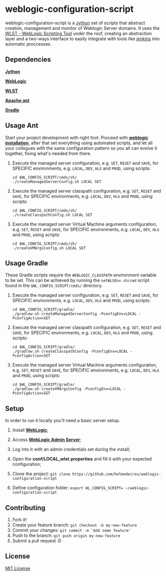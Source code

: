 # weblogic-configuration-script

weblogic-configuration-script is a [Jython](http://www.jython.org/) set of scripts that abstract creation, management and monitor of Weblogic Server domains. It uses the [WLST - WebLogic Scripting Tool](http://docs.oracle.com/cd/E15051_01/wls/docs103/config_scripting/using_WLST.html) under the roof, creating an abstraction layer and a two-ways interface to easily integrate with tools like [jenkins](http://jenkins-ci.org/) into automatic proccesses.


## Dependencies

**[Jython](http://www.jython.org/)**

**[WebLogic](http://www.python.org/)**

**[WLST](http://docs.oracle.com/cd/E15051_01/wls/docs103/config_scripting/using_WLST.html)**

**[Apache ant](http://ant.apache.org/)**

**[Gradle](http://www.gradle.org/)**


## Usage Ant

Start your project development with right foot. Proceed with **[weblogic installation](http://onlineappsdba.com/index.php/2011/12/11/how-to-install-weblogic-12c-1211-on-mac/)**, after that set everything using automated scripts, and let all your collegues with the same configuration pattern so you all can evolve it together, fixing what's needed from there.

1. Execute the managed server configuration, e.g. ```SET```, ```RESET``` and ```SAVE```, for SPECIFIC environments, e.g. ```LOCAL```, ```DEV```, ```HLG``` and ```PROD```, using scripts:

	```shell
	cd $WL_CONFIG_SCRIPT/cmds/sh/
	./createManagedServerConfig.sh LOCAL SET
	```
2. Execute the managed server classpath configuration, e.g. ```SET```, ```RESET``` and ```SAVE```, for SPECIFIC environments, e.g. ```LOCAL```, ```DEV```, ```HLG``` and ```PROD```, using scripts:

	```shell
	cd $WL_CONFIG_SCRIPT/cmds/sh/
	./createClasspathConfig.sh LOCAL SET
	```	

3. Execute the managed server Virtual Machine arguments configuration, e.g. ```SET```, ```RESET``` and ```SAVE```, for SPECIFIC environments, e.g. ```LOCAL```, ```DEV```, ```HLG``` and ```PROD```, using scripts:

	```shell
	cd $WL_CONFIG_SCRIPT/cmds/sh/
	./createVMArgsConfig.sh LOCAL SET
	```	
	
## Usage Gradle

These Gradle scripts require the ```WEBLOGIC_CLASSPATH``` environment variable to be set. This can be achieved by running the ```setWLSEnv.sh/cmd``` script found in the ```$WL_CONFIG_SCRIPT/cmds/``` directory.

1. Execute the managed server configuration, e.g. ```SET```, ```RESET``` and ```SAVE```, for SPECIFIC environments, e.g. ```LOCAL```, ```DEV```, ```HLG``` and ```PROD```, using scripts:

	```shell
	cd $WL_CONFIG_SCRIPT/gradle/
	./gradlew.sh createManagedServerConfig -PconfigEnv=LOCAL -PconfigAction=SET
	```
2. Execute the managed server classpath configuration, e.g. ```SET```, ```RESET``` and ```SAVE```, for SPECIFIC environments, e.g. ```LOCAL```, ```DEV```, ```HLG``` and ```PROD```, using scripts:

	```shell
	cd $WL_CONFIG_SCRIPT/gradle/
	./gradlew.sh createClasspathConfig -PconfigEnv=LOCAL -PconfigAction=SET
	```	

3. Execute the managed server Virtual Machine arguments configuration, e.g. ```SET```, ```RESET``` and ```SAVE```, for SPECIFIC environments, e.g. ```LOCAL```, ```DEV```, ```HLG``` and ```PROD```, using scripts:

	```shell
	cd $WL_CONFIG_SCRIPT/gradle/
	./gradlew.sh createVMArgsConfig -PconfigEnv=LOCAL -PconfigAction=SET
	```	
	
## Setup

In order to run it locally you'll need a basic server setup.

1. Install **[WebLogic](http://onlineappsdba.com/index.php/2011/12/11/how-to-install-weblogic-12c-1211-on-mac/)**;

2. Access **[WebLogic Admin Server](http://localhost:7001/console)**;

3. Log into it with an admin credentials set during the install;

4. Open the **conf/LOCAL_wlst.properties** and fill it with your expected configuration;

5. Clone the project: ```git clone https://github.com/helmedeiros/weblogic-configuration-script```

6. Define configuration folder:	```export WL_CONFIG_SCRIPT= ~/weblogic-configuration-script```


## Contributing

1. Fork it!
2. Create your feature branch: ```git checkout -b my-new-feature```
3. Commit your changes: ```git commit -m 'Add some feature'```
4. Push to the branch: ```git push origin my-new-feature```
5. Submit a pull request :D


## License

[MIT License](http://opensource.org/licenses/MIT)
